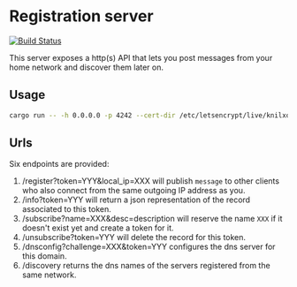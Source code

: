# Registration server

[![Build Status](https://travis-ci.org/moziot/registration_server.svg?branch=master)](https://travis-ci.org/moziot/registration_server)

This server exposes a http(s) API that lets you post messages from your home network and discover them later on.

## Usage

```bash
cargo run -- -h 0.0.0.0 -p 4242 --cert-dir /etc/letsencrypt/live/knilxof.org
```

## Urls

Six endpoints are provided:

1. /register?token=YYY&local_ip=XXX will publish `message` to other clients who also connect from the same outgoing IP address as you.
2. /info?token=YYY will return a json representation of the record associated to this token.
3. /subscribe?name=XXX&desc=description will reserve the name `XXX` if it doesn't exist yet and create a token for it.
4. /unsubscribe?token=YYY will delete the record for this token.
5. /dnsconfig?challenge=XXX&token=YYY configures the dns server for this domain.
6. /discovery returns the dns names of the servers registered from the same network.
